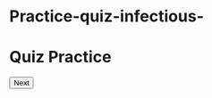 # Practice-quiz-infectious-
<!DOCTYPE html>
<html lang="en">
<head>
  <meta charset="UTF-8">
  <meta name="viewport" content="width=device-width, initial-scale=1.0">
  <title>Quiz Practice</title>
  <link rel="stylesheet" href="style.css">
</head>
<body>
  <div class="quiz-container">
    <h1>Quiz Practice</h1>
    <div id="question-container">
      <p id="question"></p>
      <div id="answers"></div>
    </div>
    <button id="next-btn">Next</button>
    <p id="result"></p>
  </div>
  <script src="script.js"></script>
</body>
</html>
